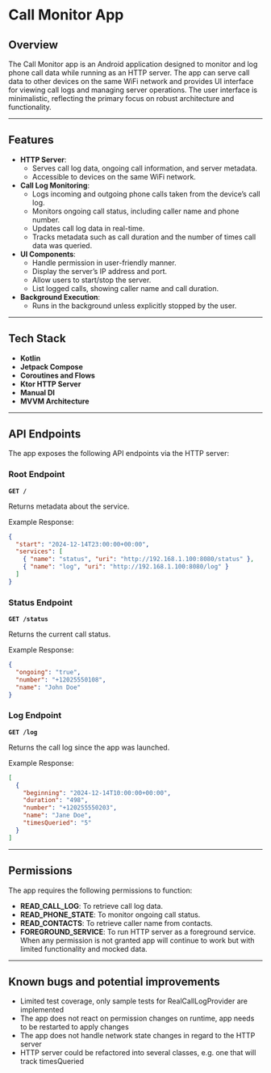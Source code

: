 # Call Monitor App

## Overview
The Call Monitor app is an Android application designed to monitor and log phone call data while 
running as an HTTP server. The app can serve call data to other devices on the same WiFi network 
and provides UI interface for viewing call logs and managing server operations. The user interface 
is minimalistic, reflecting the primary focus on robust architecture and functionality.

---

## Features

- **HTTP Server**:
    - Serves call log data, ongoing call information, and server metadata.
    - Accessible to devices on the same WiFi network.
- **Call Log Monitoring**:
    - Logs incoming and outgoing phone calls taken from the device’s call log.
    - Monitors ongoing call status, including caller name and phone number.
    - Updates call log data in real-time.
    - Tracks metadata such as call duration and the number of times call data was queried.
- **UI Components**:
    - Handle permission in user-friendly manner. 
    - Display the server’s IP address and port.
    - Allow users to start/stop the server.
    - List logged calls, showing caller name and call duration.
- **Background Execution**:
    - Runs in the background unless explicitly stopped by the user.

---

## Tech Stack
- **Kotlin**
- **Jetpack Compose**
- **Coroutines and Flows**
- **Ktor HTTP Server**
- **Manual DI**
- **MVVM Architecture**

---

## API Endpoints
The app exposes the following API endpoints via the HTTP server:

### Root Endpoint
**`GET /`**

Returns metadata about the service.

Example Response:
```json
{
  "start": "2024-12-14T23:00:00+00:00",
  "services": [
    { "name": "status", "uri": "http://192.168.1.100:8080/status" },
    { "name": "log", "uri": "http://192.168.1.100:8080/log" }
  ]
}
```

### Status Endpoint
**`GET /status`**

Returns the current call status.

Example Response:
```json
{
  "ongoing": "true",
  "number": "+12025550108",
  "name": "John Doe"
}
```

### Log Endpoint
**`GET /log`**

Returns the call log since the app was launched.

Example Response:
```json
[
  {
    "beginning": "2024-12-14T10:00:00+00:00",
    "duration": "498",
    "number": "+120255550203",
    "name": "Jane Doe",
    "timesQueried": "5"
  }
]
```

---

## Permissions
The app requires the following permissions to function:
- **READ_CALL_LOG**: To retrieve call log data.
- **READ_PHONE_STATE**: To monitor ongoing call status.
- **READ_CONTACTS**: To retrieve caller name from contacts.
- **FOREGROUND_SERVICE**: To run HTTP server as a foreground service.
When any permission is not granted app will continue to work but with limited functionality and mocked data.

---

## Known bugs and potential improvements
- Limited test coverage, only sample tests for RealCallLogProvider are implemented
- The app does not react on permission changes on runtime, app needs to be restarted to apply changes
- The app does not handle network state changes in regard to the HTTP server
- HTTP server could be refactored into several classes, e.g. one that will track timesQueried